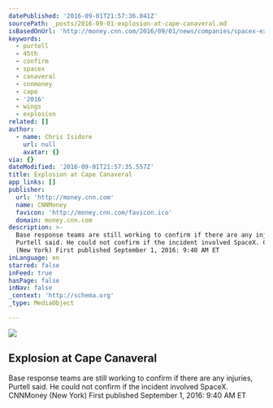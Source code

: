 ```yaml
---
datePublished: '2016-09-01T21:57:36.041Z'
sourcePath: _posts/2016-09-01-explosion-at-cape-canaveral.md
isBasedOnUrl: 'http://money.cnn.com/2016/09/01/news/companies/spacex-explosion/index.html'
keywords:
  - purtell
  - 45th
  - confirm
  - spacex
  - canaveral
  - cnnmoney
  - cape
  - '2016'
  - wings
  - explosion
related: []
author:
  - name: Chris Isidore
    url: null
    avatar: {}
via: {}
dateModified: '2016-09-01T21:57:35.557Z'
title: Explosion at Cape Canaveral
app_links: []
publisher:
  url: 'http://money.cnn.com'
  name: CNNMoney
  favicon: 'http://money.cnn.com/favicon.ico'
  domain: money.cnn.com
description: >-
  Base response teams are still working to confirm if there are any injuries,
  Purtell said. He could not confirm if the incident involved SpaceX. CNNMoney
  (New York) First published September 1, 2016: 9:40 AM ET
inLanguage: en
starred: false
inFeed: true
hasPage: false
inNav: false
_context: 'http://schema.org'
_type: MediaObject

---
```

<article style=""><img src="https://imgflo.herokuapp.com/graph/2b2431f8e7ba7b0/70eaabbdc411c09f4e076b50502c9321/noop.jpg?input=http%3A%2F%2Fi2.cdn.turner.com%2Fmoney%2Fdam%2Fassets%2F150825092446-san-francisco-street-view-336x188.jpg" /><h1>Explosion at Cape Canaveral</h1><p>Base response teams are still working to confirm if there are any injuries, Purtell said. He could not confirm if the incident involved SpaceX. CNNMoney (New York) First published September 1, 2016: 9:40 AM ET</p></article>